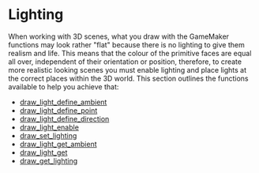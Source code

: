 # Lighting

When working with 3D scenes, what you draw with the GameMaker functions
may look rather "flat" because there is no lighting to give them realism
and life. This means that the colour of the primitive faces are equal
all over, independent of their orientation or position, therefore, to
create more realistic looking scenes you must enable lighting and place
lights at the correct places within the 3D world. This section outlines
the functions available to help you achieve that:

-   [draw_light_define_ambient](draw_light_define_ambient)
-   [draw_light_define_point](draw_light_define_point)
-   [draw_light_define_direction](draw_light_define_direction)
-   [draw_light_enable](draw_light_enable)
-   [draw_set_lighting](draw_set_lighting)
-   [draw_light_get_ambient](draw_light_get_ambient)
-   [draw_light_get](draw_light_get)
-   [draw_get_lighting](draw_get_lighting)
